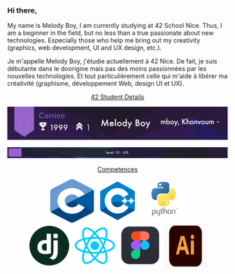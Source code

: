 ### Hi there,

   My name is Melody Boy, I am currently studying at 42 School Nice. Thus, I am a beginner in the field, but no less than a true passionate about new technologies.    Especially those who help me bring out my creativity (graphics, web development, UI and UX design, etc.).

   Je m'appelle Melody Boy, j'étudie actuellement à 42 Nice. De fait, je suis débutante dans le doorigine mais pas des moins passionnées par les nouvelles                technologies. Et tout particulièrement celle qui m'aide à libérer ma créativité (graphisme, développement Web, design UI et UX).

<p align="center">
   <ins>42 Student Details</ins>
</p>

<p align="center">
  <img src="https://github.com/mboy29/mboy29/blob/origin/Status42.png"/>
</p>

<p align="center">
  <img src="https://github.com/mboy29/mboy29/blob/origin/Level42.png"/>
</p>

<p align="center">
   <ins>Competences</ins>
</p>

<p align="center">
   <img src="https://github.com/mboy29/mboy29/blob/origin/C.png" width="100" height="100">
   <img src="https://github.com/mboy29/mboy29/blob/origin/CPP.png" width="100" height="100">
   <img src="https://github.com/mboy29/mboy29/blob/origin/python.png" width="100" height="100">
   <br>
   <img src="https://github.com/mboy29/mboy29/blob/origin/django.png" width="100" height="100">
   <img src="https://github.com/mboy29/mboy29/blob/origin/reactjs.png" width="100" height="100">
   <img src="https://github.com/mboy29/mboy29/blob/origin/Figma.png" width="100" height="100">
   <img src="https://github.com/mboy29/mboy29/blob/origin/Adobe.png" width="100" height="100">
</p>
